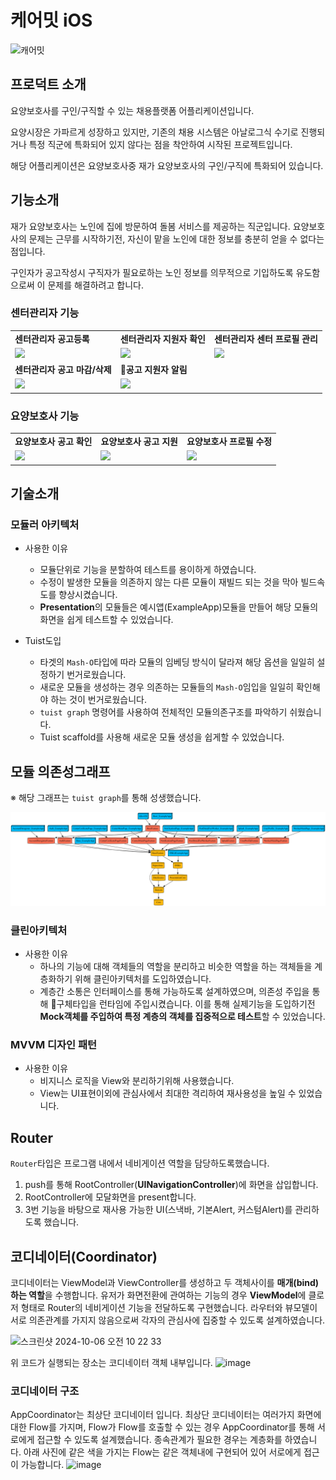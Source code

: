# 케어밋 iOS
![캐어밋](https://github.com/user-attachments/assets/baccf528-d21a-4952-89b2-b11a8b5af6f5)

## 프로덕트 소개

요양보호사를 구인/구직할 수 있는 채용플랫폼 어플리케이션입니다. 

요양시장은 가파르게 성장하고 있지만, 기존의 채용 시스템은 아날로그식 수기로 진행되거나 특정 직군에 특화되어 있지 않다는 점을 착안하여 시작된 프로젝트입니다.

해당 어플리케이션은 요양보호사중 재가 요양보호사의 구인/구직에 특화되어 있습니다.

## 기능소개

재가 요양보호사는 노인에 집에 방문하여 돌봄 서비스를  제공하는 직군입니다. 요양보호사의 문제는 근무를 시작하기전, 자신이 맡을 노인에 대한 정보를 충분히 얻을 수 없다는 점입니다. 

구인자가 공고작성시 구직자가 필요로하는 노인 정보를 의무적으로 기입하도록 유도함으로써 이 문제를 해결하려고 합니다.

### 센터관리자 기능
<table>
<tr>
<td><b>센터관리자 공고등록</b></td>
<td><b>센터관리자 지원자 확인</b></td>
<td><b>센터관리자 센터 프로필 관리</b></td>
</tr>

<tr>
    
<td>
<img src="https://github.com/user-attachments/assets/68158206-fcf5-4a77-bc1d-13e8452171aa" width=300/>    
</td>

<td>
<img src="https://github.com/user-attachments/assets/35ee5387-b4fe-4e66-ab88-fa46c7d875f3" width=300/>    
</td>

<td>
<img src="https://github.com/user-attachments/assets/9eb5cab9-baae-4c82-a4e7-34d352d0f9c8" width=300/>    
</td>

</tr>
    
<tr>
<td><b>센터관리자 공고 마감/삭제</b></td>
<td><b>공고 지원자 알림</b></td>
<td></td>
</tr>

<tr>
<td><img src="https://github.com/user-attachments/assets/247ea098-afc7-47ea-9707-ed0ddc856909" width=300/></td>
<td><img src="https://github.com/user-attachments/assets/ef8dcd9f-fbc4-4c76-adfc-39fcc6a762d6" width=300/></td>
<td></td>
</tr> 

</table>

### 요양보호사 기능
<table>
<tr>
<td><b>요양보호사 공고 확인</b></td>
<td><b>요양보호사 공고 지원</b></td>
<td><b>요양보호사 프로필 수정</b></td>
</tr>

<tr>

<td>
<img src="https://github.com/user-attachments/assets/ae1013be-31a2-4910-9bfa-2bfac05f89a9" width=300/>    
</td>

<td>
<img src="https://github.com/user-attachments/assets/25dd1ce1-4159-437a-860d-2dc5796d20aa" width=300/>    
</td>

<td>
<img src="https://github.com/user-attachments/assets/5c6e2aff-6689-467d-a8d1-83a1248c9942" width=300/>    
</td>

</tr>
</table>


## 기술소개

### 모듈러 아키텍처

- 사용한 이유
    - 모듈단위로 기능을 분할하여 테스트를 용이하게 하였습니다. 
    - 수정이 발생한 모듈을 의존하지 않는 다른 모듈이 재빌드 되는 것을 막아 빌드속도를 향상시켰습니다.
    - **Presentation**의 모듈들은 예시앱(ExampleApp)모듈을 만들어 해당 모듈의 화면을 쉽게 테스트할 수 있었습니다.
        
- Tuist도입
    - 타겟의 `Mash-O`타입에 따라 모듈의 임베딩 방식이 달라져 해당 옵션을 일일히 설정하기 번거로웠습니다.
    - 새로운 모듈을 생성하는 경우 의존하는 모듈들의 `Mash-O`임입을 일일히 확인해야 하는 것이 번거로웠습니다.
    - `tuist graph` 명령어를 사용하여 전체적인 모듈의존구조를 파악하기 쉬웠습니다.
    - Tuist scaffold를 사용해 새로운 모듈 생성을 쉽게할 수 있었습니다.
 

## 모듈 의존성그래프
※ 해당 그래프는 `tuist graph`를 통해 성생했습니다.

![Example Image](./project/graph.png)

### 클린아키텍처

- 사용한 이유
    - 하나의 기능에 대해 객체들의 역할을 분리하고 비슷한 역할을 하는 객체들을 계층화하기 위해 클린아키텍처를 도입하였습니다.
    - 계층간 소통은 인터페이스를 통해 가능하도록 설계하였으며, 의존성 주입을 통해 구체타입을 런타임에 주입시켰습니다.
      이를 통해 실제기능을 도입하기전 **Mock객체를 주입하여 특정 계층의 객체를 집중적으로 테스트**할 수 있었습니다.

### MVVM 디자인 패턴

- 사용한 이유
  - 비지니스 로직을 View와 분리하기위해 사용했습니다.
  - View는 UI표현이외에 관심사에서 최대한 격리하여 재사용성을 높일 수 있었습니다.

## Router

`Router`타입은 프로그램 내에서 네비게이션 역할을 담당하도록했습니다.
1. push를 통해 RootController(**UINavigationController**)에 화면을 삽입합니다.
2. RootController에 모달화면을 present합니다.
3. 3번 기능을 바탕으로 재사용 가능한 UI(스낵바, 기본Alert, 커스텀Alert)를 관리하도록 했습니다.

## 코디네이터(Coordinator)

코디네이터는 ViewModel과 ViewController를 생성하고 두 객체사이를 **매개(bind)하는 역할**을 수행합니다.
유저가 화면전환에 관여하는 기능의 경우 **ViewModel**에 클로저 형태로 Router의 네비게이션 기능을 전달하도록 구현했습니다.
라우터와 뷰모델이 서로 의존관계를 가지지 않음으로써 각자의 관심사에 집중할 수 있도록 설계하였습니다.

<img width="700" alt="스크린샷 2024-10-06 오전 10 22 33" src="https://github.com/user-attachments/assets/607187ab-86ee-430e-9acb-454b9b45c47a">

위 코드가 실행되는 장소는 코디네이터 객체 내부입니다.
![image](https://github.com/user-attachments/assets/02773949-8097-4649-8d4c-ac09cc74c3e4)

### 코디네이터 구조

AppCoordinator는 최상단 코디네이터 입니다. 
최상단 코디네이터는 여러가지 화면에 대한 Flow를 가지며, Flow가 Flow를 호출할 수 있는 경우 AppCoordinator를 통해 서로에게 접근할 수 있도록 설계했습니다.
종속관계가 필요한 경우는 계층화를 하였습니다.
아래 사진에 같은 색을 가지는 Flow는 같은 객체내에 구현되어 있어 서로에게 접근이 가능합니다.
![image](https://github.com/user-attachments/assets/7a8eff2c-1018-490c-b74e-8c582fed7e81)
